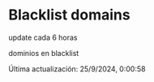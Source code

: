 # Blacklist domains

update cada 6 horas

dominios en blacklist

Última actualización: 25/9/2024, 0:00:58